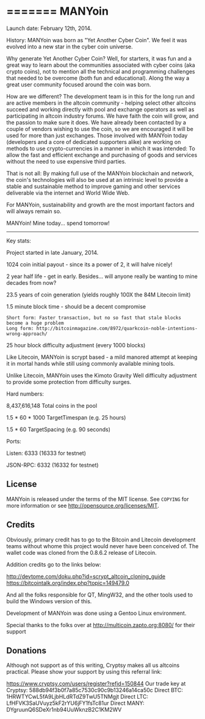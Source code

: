 =======
MANYoin
=======

Launch date: February 12th, 2014. 

History:  MANYoin was born as "Yet Another Cyber Coin".  We feel it was evolved into a new
star in the cyber coin universe.

Why generate Yet Another Cyber Coin?  Well, for starters, it was fun and a great way to learn
about the communities associated with cyber coins (aka crypto coins), not to mention all the 
technical and programming challenges that needed to be overcome (both fun and educational).  Along 
the way a great user community focused around the coin was born.

How are we different?  The development team is in this for the long run and are active members in
the altcoin community - helping select other altcoins succeed and working directly with pool and 
exchange operators as well as participating in altcoin industry forums.  We have faith the coin 
will grow, and the passion to make sure it does.  We have already been contacted by a couple of 
vendors wishing to use the coin, so we are encouraged it will be used for more than just exchanges.
Those involved with MANYoin today (developers and a core of dedicated supporters alike) are working 
on methods to use crypto-currencies in a manner in which it was intended: To allow the fast and 
efficient exchange and purchasing of goods and services without the need to use expensive third 
parties.

That is not all: By making full use of the MANYoin blockchain and network, the coin's technologies 
will also be used at an intrinsic level to provide a stable and sustainable method to improve 
gaming and other services deliverable via the internet and World Wide Web.

For MANYoin, sustainability and growth are the most important factors and will always remain so.

MANYoin! Mine today... spend tomorrow!

----

Key stats:

Project started in late January, 2014.  

1024 coin initial payout - since its a power of 2, it will halve nicely! 

2 year half life - get in early.  Besides... will anyone really be wanting to mine decades from now?

23.5 years of coin generation (yields roughly 100X the 84M Litecoin limit)

1.5 minute block time - should be a decent compromise

    Short form: Faster transaction, but no so fast that stale blocks become a huge problem 
    Long form: http://bitcoinmagazine.com/8972/quarkcoin-noble-intentions-wrong-approach/ 

25 hour block difficulty adjustment (every 1000 blocks)
    
Like Litecoin, MANYoin is scrypt based - a mild manored attempt at keeping it in mortal hands while still using commonly available mining tools.

Unlike Litecoin, MANYoin uses the Kimoto Gravity Well difficulty adjustment to provide some protection from difficulty surges.

Hard numbers:

8,437,616,148	Total coins in the pool

1.5 * 60 * 1000	TargetTimespan (e.g. 25 hours)

1.5 * 60	TargetSpacing (e.g. 90 seconds)

Ports:

Listen:   6333 (16333 for testnet)

JSON-RPC: 6332 (16332 for testnet)

License
-------

MANYoin is released under the terms of the MIT license. See `COPYING` for more
information or see http://opensource.org/licenses/MIT.


Credits
--------

Obviously, primary credit has to go to the Bitcoin and Litecoin development teams without whome this project would never have been conceived of.  The wallet code was cloned from the 0.8.6.2 release of Litecoin.

Addition credits go to the links below:

http://devtome.com/doku.php?id=scrypt_altcoin_cloning_guide
https://bitcointalk.org/index.php?topic=149479.0

And all the folks responsible for QT, MingW32, and the other tools used to build the Windows version of this.

Development of MANYoin was done using a Gentoo Linux environment.

Special thanks to the folks over at http://multicoin.zapto.org:8080/ for their support

Donations
----------

Although not support as of this writing, Cryptsy makes all us altcoins practical.  Please show your support by using this referral link:

https://www.cryptsy.com/users/register?refid=150844
Our trade key at Cryptsy:  588db94f3b0f7a85c7530c90c9b13246a14ca50c
Direct BTC: 1HRWTYCwL5fA9LjbHLdRTdZ9TwU5TNMgjt
Direct LTC: LfHFVK3SaUVuyz5kF2rYU6jFY1fsTc81ur
Direct MANY: DYgruunQ6SDeXr1nb94UuWknzB2C1KM2WV
